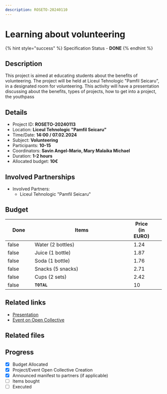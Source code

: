 ```yaml
---
description: ROSETO-20240110
---
```


# Learning about volunteering

{% hint style="success" %}
Specification Status - **DONE**
{% endhint %}

## Description

This project is aimed at educating students about the benefits of volunteering. The project will be held at Liceul Tehnologic "Pamfil Seicaru", in a designated room for volunteering. This activity will have a presentation discussing about the benefits, types of projects, how to get into a project, the youthpass

## Details

* Project ID: **ROSETO-20240113**
* Location: **Liceul Tehnologic "Pamfil Seicaru"**
* Time/Date: **14:00 / 07.02.2024**
* Subject: **Volunteering**
* Participants: **10-15**
* Coordinators: **Savin Angel-Mario, Mary Malaika Michael**
* Duration: **1-2 hours**
* Allocated budget: **10€**

## Involved Partnerships

* Involved Partners:
  * Liceul Tehnologic "Pamfil Seicaru"

## Budget

<table><thead><tr><th width="95" data-type="checkbox">Done</th><th width="494">Items</th><th>Price (in EURO)</th><th data-hidden></th><th data-hidden></th></tr></thead><tbody><tr><td>false</td><td>Water (2 bottles)</td><td>1.24</td><td></td><td></td></tr><tr><td>false</td><td>Juice (1 bottle)</td><td>1.87</td><td></td><td></td></tr><tr><td>false</td><td>Soda (1 bottle)</td><td>1.76</td><td></td><td></td></tr><tr><td>false</td><td>Snacks (5 snacks)</td><td>2.71</td><td></td><td></td></tr><tr><td>false</td><td>Cups (2 sets)</td><td>2.42</td><td></td><td></td></tr><tr><td>false</td><td><strong><code>TOTAL</code></strong></td><td>10</td><td></td><td></td></tr></tbody></table>

## Related links

* [Presentation](https://1drv.ms/p/s!AoL1BgJ500IGkxwNHDoXkbjiESyL?e=ul9owS)
* [Event on Open Collective](https://opencollective.com/roseto/events/learning-about-volunteering-115d5572)

## Related files



## Progress

* [x] Budget Allocated
* [x] Project/Event Open Collective Creation
* [x] Announced manifest to partners (if applicable)
* [ ] Items bought
* [ ] Executed
